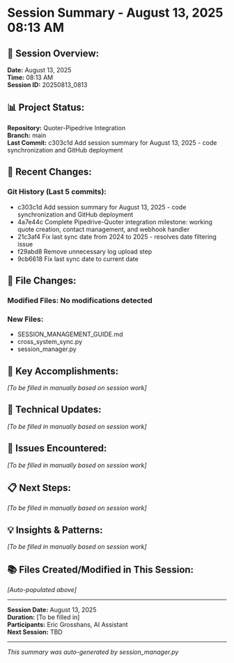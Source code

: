 # Session Summary - August 13, 2025 08:13 AM

## 🎯 **Session Overview:**
**Date:** August 13, 2025  
**Time:** 08:13 AM  
**Session ID:** 20250813_0813

## 📊 **Project Status:**
**Repository:** Quoter-Pipedrive Integration  
**Branch:** main  
**Last Commit:** c303c1d Add session summary for August 13, 2025 - code synchronization and GitHub deployment

## 🔄 **Recent Changes:**
### **Git History (Last 5 commits):**
- c303c1d Add session summary for August 13, 2025 - code synchronization and GitHub deployment
- 4a7e44c Complete Pipedrive-Quoter integration milestone: working quote creation, contact management, and webhook handler
- 21c3af4 Fix last sync date from 2024 to 2025 - resolves date filtering issue
- f29abd8 Remove unnecessary log upload step
- 9cb6618 Fix last sync date to current date

## 📁 **File Changes:**
### **Modified Files:** No modifications detected

### **New Files:**
- SESSION_MANAGEMENT_GUIDE.md
- cross_system_sync.py
- session_manager.py

## 🎯 **Key Accomplishments:**
*[To be filled in manually based on session work]*

## 🔧 **Technical Updates:**
*[To be filled in manually based on session work]*

## 🚨 **Issues Encountered:**
*[To be filled in manually based on session work]*

## 📋 **Next Steps:**
*[To be filled in manually based on session work]*

## 💡 **Insights & Patterns:**
*[To be filled in manually based on session work]*

## 📚 **Files Created/Modified in This Session:**
*[Auto-populated above]*

---

**Session Date:** August 13, 2025  
**Duration:** [To be filled in]  
**Participants:** Eric Grosshans, AI Assistant  
**Next Session:** TBD

---
*This summary was auto-generated by session_manager.py*
